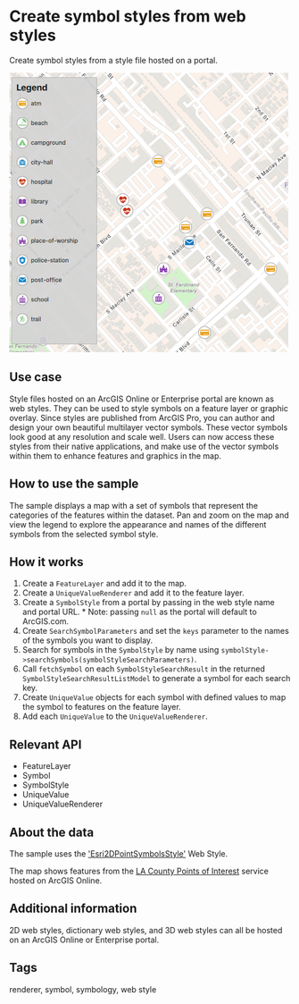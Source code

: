 # Create symbol styles from web styles

Create symbol styles from a style file hosted on a portal.

![](screenshot.png)

## Use case

Style files hosted on an ArcGIS Online or Enterprise portal are known as web styles. They can be used to style symbols on a feature layer or graphic overlay. Since styles are published from ArcGIS Pro, you can author and design your own beautiful multilayer vector symbols. These vector symbols look good at any resolution and scale well. Users can now access these styles from their native applications, and make use of the vector symbols within them to enhance features and graphics in the map.

## How to use the sample
The sample displays a map with a set of symbols that represent the categories of the features within the dataset. Pan and zoom on the map and view the legend to explore the appearance and names of the different symbols from the selected symbol style.

## How it works
1. Create a `FeatureLayer` and add it to the map.
2. Create a `UniqueValueRenderer` and add it to the feature layer.
3. Create a `SymbolStyle` from a portal by passing in the web style name and portal URL.
       * Note: passing `null` as the portal will default to ArcGIS.com.
4. Create `SearchSymbolParameters` and set the `keys` parameter to the names of the symbols you want to display.
5. Search for symbols in the `SymbolStyle` by name using `symbolStyle->searchSymbols(symbolStyleSearchParameters)`.
6. Call `fetchSymbol` on each `SymbolStyleSearchResult` in the returned `SymbolStyleSearchResultListModel` to generate a symbol for each search key.
7. Create `UniqueValue` objects for each symbol with defined values to map the symbol to features on the feature layer.
8. Add each `UniqueValue` to the `UniqueValueRenderer`.

## Relevant API
* FeatureLayer
* Symbol
* SymbolStyle
* UniqueValue
* UniqueValueRenderer

## About the data

The sample uses the ['Esri2DPointSymbolsStyle'](https://developers.arcgis.com/javascript/latest/guide/esri-web-style-symbols-2d) Web Style.

The map shows features from the [LA County Points of Interest](https://www.arcgis.com/home/item.html?id=b9f7c339f9d747558329f44059064ccc) service hosted on ArcGIS Online.

## Additional information

2D web styles, dictionary web styles, and 3D web styles can all be hosted on an ArcGIS Online or Enterprise portal.

## Tags

renderer, symbol, symbology, web style
